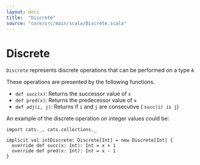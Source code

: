 ```yaml
---
layout: docs
title:  "Discrete"
source: "core/src/main/scala/Discrete.scala"
---
```

# Discrete

`Discrete` represents discrete operations that can be performed on a type `A`

These operations are presented by the following functions.

- `def succ(x)`:		Returns the successor value of `x`
- `def pred(x)`: 	Returns the predecessor value of `x`
- `def adj(i, j)`:	Returns if `i` and `j` are consecutive ( `succ(i) is j`)

An example of the discrete operation on integer values could be: 

```tut
import cats._, cats.collections._

implicit val intDiscrete: Discrete[Int] = new Discrete[Int] {
  override def succ(x: Int): Int = x + 1
  override def pred(x: Int): Int = x - 1
}
```
